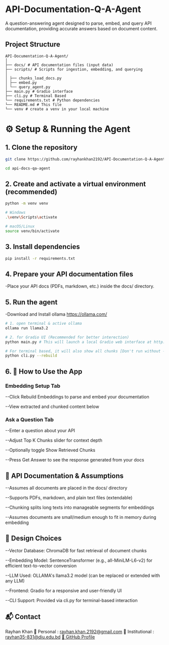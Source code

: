 # API-Documentation-Q-A-Agent

A question-answering agent designed to parse, embed, and query API documentation, providing accurate answers based on document content.

## Project Structure

```
API-Documentation-Q-A-Agent/
│
├── docs/ # API documentation files (input data)
├── scripts/ # Scripts for ingestion, embedding, and querying
│
│ ├── chunks_load_docs.py
│ ├── embed.py
│ └── query_agent.py
├── main.py # Gradio interface
├── cli.py # Terminal Based
└── requirements.txt # Python dependencies
└── README.md # This file
└── venv # create a venv in your local machine

```

# ⚙️ Setup & Running the Agent

## 1. Clone the repository

```bash
git clone https://github.com/rayhankhan2192/API-Documentation-Q-A-Agent
```
```bash 
cd api-docs-qa-agent

```
## 2. Create and activate a virtual environment (recommended)

```bash
python -m venv venv

# Windows
.\venv\Scripts\activate

# macOS/Linux
source venv/bin/activate
```

## 3. Install dependencies

```bash
pip install -r requirements.txt
```
## 4. Prepare your API documentation files

-Place your API docs (PDFs, markdown, etc.) inside the docs/ directory.


## 5. Run the agent
-Download and Install ollama https://ollama.com/ 
```bash
# 1. open terminal & active ollama 
ollama run llama3.2

# 2. for Gradio UI (Recommended for better interection)
python main.py # This will launch a local Gradio web interface at http://127.0.0.1:7860.

# For terminal based, it will also show all chunks [Don't run without --rebuild]
python cli.py --rebuild 
```

## 6. 🧠 How to Use the App

### Embedding Setup Tab
--Click Rebuild Embeddings to parse and embed your documentation

--View extracted and chunked content below

### Ask a Question Tab
--Enter a question about your API

--Adjust Top K Chunks slider for context depth

--Optionally toggle Show Retrieved Chunks

--Press Get Answer to see the response generated from your docs

## 📄 API Documentation & Assumptions

--Assumes all documents are placed in the docs/ directory

--Supports PDFs, markdown, and plain text files (extendable)

--Chunking splits long texts into manageable segments for embeddings

--Assumes documents are small/medium enough to fit in memory during embedding


## 🧩 Design Choices

--Vector Database: ChromaDB for fast retrieval of document chunks

--Embedding Model: SentenceTransformer (e.g., all-MiniLM-L6-v2) for efficient text-to-vector conversion

--LLM Used: OLLAMA's llama3.2 model (can be replaced or extended with any LLM)

--Frontend: Gradio for a responsive and user-friendly UI

--CLI Support: Provided via cli.py for terminal-based interaction



## 📬 Contact
Rayhan Khan
📧 Personal      : rayhan.khan.2192@gmail.com
📧 Institutional : rayhan35-831@diu.edu.bd
[🔗 GitHub Profile](https://github.com/rayhankhan2192)
